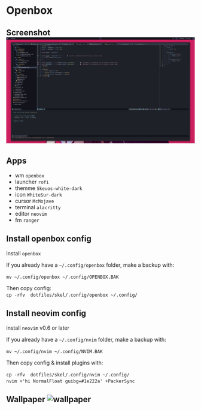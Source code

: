 # Openbox

## Screenshot ![screenshot](s.png "Screenshot 1")

## Apps
- wm `openbox`
- launcher `rofi`
- themme `Skeuos-white-dark`
- icon `WhiteSur-dark`
- cursor `McMojave`
- terminal `alacritty`
- editor `neovim`
- fm `ranger`

## Install openbox config
install ```openbox```

If you already have a `~/.config/openbox` folder, make a backup with: <br/>

`mv ~/.config/openbox ~/.config/OPENBOX.BAK`

Then copy config: <br/>
`cp -rfv  dotfiles/skel/.config/openbox ~/.config/`

## Install neovim config
install `neovim` v0.6 or later

If you already have a `~/.config/nvim` folder, make a backup with: <br/>

`mv ~/.config/nvim ~/.config/NVIM.BAK`

Then copy config & install plugins with: <br/>

`cp -rfv  dotfiles/skel/.config/nvim ~/.config/` <br/>
``nvim +'hi NormalFloat guibg=#1e222a' +PackerSync``


## Wallpaper ![wallpaper](etc/skel/blood.png)
